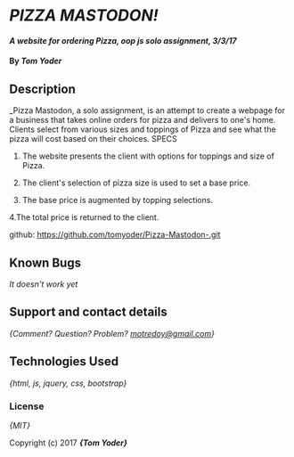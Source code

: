 # _PIZZA MASTODON!_

#### _A website for ordering Pizza, oop js solo assignment, 3/3/17_

#### By _Tom Yoder_

## Description
  _Pizza Mastodon, a solo assignment, is an attempt to create a webpage for a business that takes online orders for pizza and delivers to one's home. Clients select from various sizes and toppings of Pizza and see what the pizza will cost based on their choices.
  SPECS

  1. The website presents the client with options for toppings and size of Pizza.

  2. The client's selection of pizza size is used to set a base price.

  3. The base price is augmented by topping selections.

  4.The total price is returned to the client.

  github:
  https://github.com/tomyoder/Pizza-Mastodon-.git
  



## Known Bugs

_It doesn't work yet_

## Support and contact details

_{Comment? Question? Problem? motredoy@gmail.com}_

## Technologies Used

_{html, js, jquery, css, bootstrap}_

### License

*{MIT}*

Copyright (c) 2017 **_{Tom Yoder}_**
